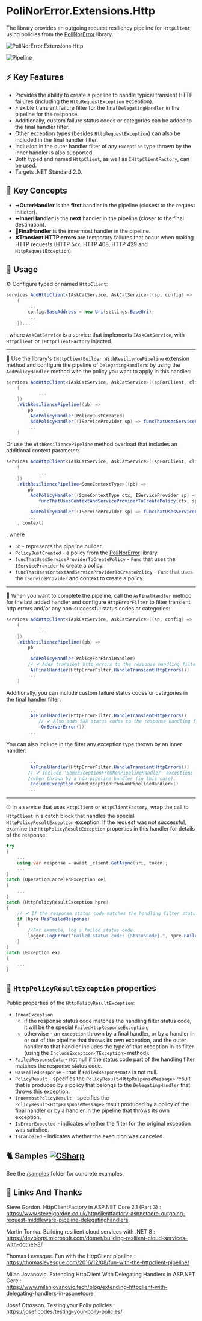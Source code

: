 # PoliNorError.Extensions.Http

The library provides an outgoing request resiliency pipeline for `HttpClient`, using policies from the [PoliNorError](https://github.com/kolan72/PoliNorError) library.

![PoliNorError.Extensions.Http](PoliNorError.png)

![Pipeline](/src/docs/diagrams/Pipeline.png)

## ⚡ Key Features

- Provides the ability to create a pipeline to handle typical transient HTTP failures (including the `HttpRequestException` exception).  
- Flexible transient failure filter for the final `DelegatingHandler` in the pipeline for the response.  
- Additionally, custom failure status codes or categories can be added to the final handler filter.  
- Other exception types (besides `HttpRequestException`) can also be included in the final handler filter.  
- Inclusion in the outer handler filter of any `Exception` type thrown by the inner handler is also supported.  
- Both typed and named `HttpClient`, as well as `IHttpClientFactory`, can be used. 
- Targets .NET Standard 2.0.  

## 🔑 Key Concepts

- ➡**OuterHandler** is the **first** handler in the pipeline (closest to the request initiator).
- ⬅**InnerHandler** is the **next** handler in the pipeline (closer to the final destination).
- 🔵**FinalHandler** is the innermost handler in the pipeline.
- ❌**Transient HTTP errors** are temporary failures that occur when making HTTP requests (HTTP 5xx, HTTP 408, HTTP 429 and `HttpRequestException`). 

## 🚀 Usage

⚙ Configure  typed or named `HttpClient`:

```csharp
services.AddHttpClient<IAskCatService, AskCatService>((sp, config) =>
	{
		...
		config.BaseAddress = new Uri(settings.BaseUri);
		...
	})...
```
, where `AskCatService` is a service that implements `IAskCatService`, with `HttpClient` or `IHttpClientFactory` injected.

---
🧩 Use the library's `IHttpClientBuilder.WithResiliencePipeline` extension method and configure the pipeline of `DelegatingHandler`s by using the `AddPolicyHandler` method with the policy you want to apply in this handler:

```csharp
services.AddHttpClient<IAskCatService, AskCatService>((spForClient, client) =>
	{
			...
	})
	.WithResiliencePipeline((pb) => 
		pb
		.AddPolicyHandler(PolicyJustCreated)
		.AddPolicyHandler((IServiceProvider sp) => funcThatUsesServiceProviderToCreatePolicy(sp))
		...
	)
```
Or use the `WithResiliencePipeline` method overload that includes an additional context parameter:
```csharp
services.AddHttpClient<IAskCatService, AskCatService>((spForClient, client) =>
	{
			...
	})
	.WithResiliencePipeline<SomeContextType>((pb) => 
		pb
		.AddPolicyHandler((SomeContextType ctx, IServiceProvider sp) => 
			funcThatUsesContextAndServiceProviderToCreatePolicy(ctx, sp))

		.AddPolicyHandler((IServiceProvider sp) => funcThatUsesServiceProviderToCreatePolicy(sp))
		...
	, context)
```
, where   
- `pb` - represents the pipeline builder.
- `PolicyJustCreated` - a policy from the [PoliNorError](https://github.com/kolan72/PoliNorError) library.
- `funcThatUsesServiceProviderToCreatePolicy` - `Func` that uses the `IServiceProvider` to create a policy.  
- `funcThatUsesContextAndServiceProviderToCreatePolicy` - `Func` that uses the `IServiceProvider` and context to create a policy.  
---
🔵 When you want to complete the pipeline, call the `AsFinalHandler` method for the last added handler and configure `HttpErrorFilter` to filter transient http errors and/or any non-successful status codes or categories:

```csharp
services.AddHttpClient<IAskCatService, AskCatService>((sp, config) =>
	{
			...
	})
	.WithResiliencePipeline((pb) => 
		pb
		...
		.AddPolicyHandler(PolicyForFinalHandler)
		// ✔ Adds transient http errors to the response handling filter.
		.AsFinalHandler(HttpErrorFilter.HandleTransientHttpErrors())
		...
	)
```
Additionally, you can include custom failure status codes or categories in the final handler filter:
```csharp
		...
		.AsFinalHandler(HttpErrorFilter.HandleTransientHttpErrors()
			// ✔ Also adds 5XX status codes to the response handling filter.
			.OrServerError())
		...

```
You can also include in the filter any exception type thrown by an inner handler:
```csharp
		...
		.AsFinalHandler(HttpErrorFilter.HandleTransientHttpErrors())
		// ✔ Include 'SomeExceptionFromNonPipelineHandler' exceptions in the filter 
		//when thrown by a non-pipeline handler (in this case).
		.IncludeException<SomeExceptionFromNonPipelineHandler>()
		...

```
---
⚾ In a service that uses `HttpClient` or `HttpClientFactory`, wrap the call to `HttpClient` in a catch block that handles the special `HttpPolicyResultException` exception. 
If the request was not successful, examine the `HttpPolicyResultException` properties in this handler for details of the response:

```csharp
try
{
	...
	using var response = await _client.GetAsync(uri, token);
	...
}
catch (OperationCanceledException oe)
{
	...
}
catch (HttpPolicyResultException hpre)
{
	// ✔ If the response status code matches the handling filter status code:
	if (hpre.HasFailedResponse)
	{
		//For example, log a failed status code.
		logger.LogError("Failed status code: {StatusCode}.", hpre.FailedResponseData.StatusCode);
	}
}
catch (Exception ex)
{
	...
}
```

## 📜 `HttpPolicyResultException` properties

Public properties of the `HttpPolicyResultException`:

- `InnerException` 
	- if the response status code matches the handling filter status code, it will be the special `FailedHttpResponseException`;  
	- otherwise - an `exception` thrown by a final handler, or by a handler in or out of the pipeline that throws its own exception, and the outer handler to that handler includes the type of that exception in its filter (using the `IncludeException<TException>` method).
- `FailedResponseData` - not null if the status code part of the handling filter matches the response status code.
- `HasFailedResponse` - true if `FailedResponseData` is not null.
- `PolicyResult` - specifies the `PolicyResult<HttpResponseMessage>` result that is produced by a policy that belongs to the `DelegatingHandler` that throws this exception.  
- `InnermostPolicyResult` - specifies the `PolicyResult<HttpResponseMessage>` result produced by a policy of the final handler or by a handler in the pipeline that throws its own exception. 
- `IsErrorExpected` - indicates whether the filter for the original exception was satisfied.
- `IsCanceled` - indicates whether the execution was canceled.

## 🐈 Samples [![CSharp](https://img.shields.io/badge/C%23-code-blue.svg)](samples/Intro)

See the [/samples](samples/Intro) folder for concrete examples.

## 🔗 Links And Thanks

Steve Gordon. HttpClientFactory in ASP.NET Core 2.1 (Part 3) :  
https://www.stevejgordon.co.uk/httpclientfactory-aspnetcore-outgoing-request-middleware-pipeline-delegatinghandlers  

Martin Tomka. Building resilient cloud services with .NET 8 :
https://devblogs.microsoft.com/dotnet/building-resilient-cloud-services-with-dotnet-8/

Thomas Levesque. Fun with the HttpClient pipeline :
https://thomaslevesque.com/2016/12/08/fun-with-the-httpclient-pipeline/  

Milan Jovanovic. Extending HttpClient With Delegating Handlers in ASP.NET Core :  
https://www.milanjovanovic.tech/blog/extending-httpclient-with-delegating-handlers-in-aspnetcore  

Josef Ottosson. Testing your Polly policies :  
https://josef.codes/testing-your-polly-policies/  

